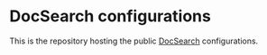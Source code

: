 # DocSearch configurations

This is the repository hosting the public [DocSearch](https://community.algolia.com/docsearch/) configurations.
